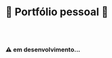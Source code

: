 # :construction: Portfólio pessoal :construction:

<br />
<br />

### :warning: em desenvolvimento...


